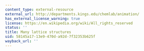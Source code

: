 ```yaml
---
content_type: external-resource
external_url: http://departments.kings.edu/chemlab/animation/
has_external_license_warning: true
license: https://en.wikipedia.org/wiki/All_rights_reserved
status: ''
title: Many lattice structures
uid: 58145a17-13e9-470d-a92d-7f32353b625f
wayback_url: ''
---
```

